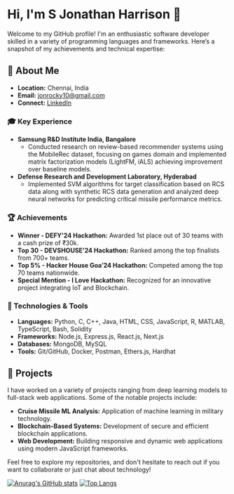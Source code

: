 # Hi, I'm S Jonathan Harrison 👋

Welcome to my GitHub profile! I'm an enthusiastic software developer skilled in a variety of programming languages and frameworks. Here’s a snapshot of my achievements and technical expertise:

## 🚀 About Me
- **Location:** Chennai, India
- **Email:** [jonrocky10@gmail.com](mailto:jonrocky10@gmail.com)
- **Connect:** [LinkedIn](https://www.linkedin.com/in/s-jonathan-harrison-58b121254/) 

### 🎓 Key Experience
- **Samsung R&D Institute India, Bangalore**
  - Conducted research on review-based recommender systems using the MobileRec dataset, focusing on games domain and implemented matrix factorization models (LightFM, iALS) achieving improvement over baseline models.
- **Defense Research and Development Laboratory, Hyderabad**
  - Implemented SVM algorithms for target classification based on RCS data along with synthetic RCS data generation and analyzed deep neural networks for predicting critical missile performance metrics.

### 🏆 Achievements
- **Winner - DEFY'24 Hackathon:** Awarded 1st place out of 30 teams with a cash prize of ₹30k.
- **Top 30 - DEVSHOUSE’24 Hackathon:** Ranked among the top finalists from 700+ teams.
- **Top 5% - Hacker House Goa’24 Hackathon:** Competed among the top 70 teams nationwide.
- **Special Mention - I Love Hackathon:** Recognized for an innovative project integrating IoT and Blockchain.

### 🔧 Technologies & Tools
- **Languages:** Python, C, C++, Java, HTML, CSS, JavaScript, R, MATLAB, TypeScript, Bash, Solidity
- **Frameworks:** Node.js, Express.js, React.js, Next.js
- **Databases:** MongoDB, MySQL
- **Tools:** Git/GitHub, Docker, Postman, Ethers.js, Hardhat

## 🌟 Projects
I have worked on a variety of projects ranging from deep learning models to full-stack web applications. Some of the notable projects include:
- **Cruise Missile ML Analysis:** Application of machine learning in military technology.
- **Blockchain-Based Systems:** Development of secure and efficient blockchain applications.
- **Web Development:** Building responsive and dynamic web applications using modern JavaScript frameworks.

Feel free to explore my repositories, and don't hesitate to reach out if you want to collaborate or just chat about technology!

[![Anurag's GitHub stats](https://github-readme-stats.vercel.app/api?username=jonofficial)](https://github.com/anuraghazra/github-readme-stats)
[![Top Langs](https://github-readme-stats.vercel.app/api/top-langs/?username=jonofficial&layout=donut)](https://github.com/anuraghazra/github-readme-stats)

